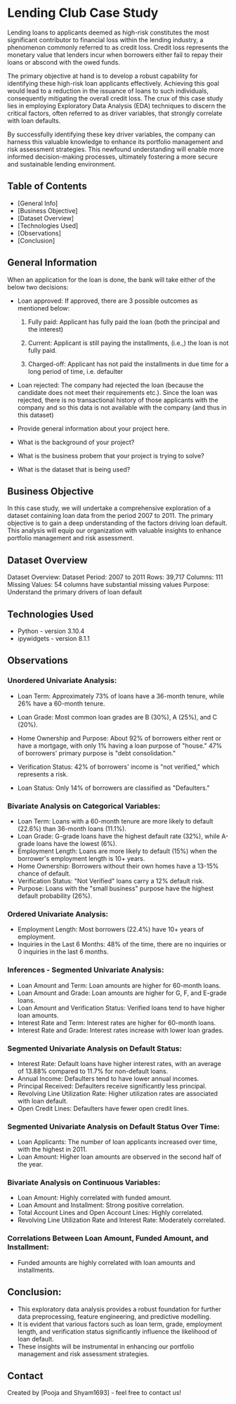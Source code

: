 # Lending Club Case Study

Lending loans to applicants deemed as high-risk constitutes the most significant contributor to financial loss within the lending industry, a phenomenon commonly referred to as credit loss. Credit loss represents the monetary value that lenders incur when borrowers either fail to repay their loans or abscond with the owed funds.

The primary objective at hand is to develop a robust capability for identifying these high-risk loan applicants effectively. Achieving this goal would lead to a reduction in the issuance of loans to such individuals, consequently mitigating the overall credit loss. The crux of this case study lies in employing Exploratory Data Analysis (EDA) techniques to discern the critical factors, often referred to as driver variables, that strongly correlate with loan defaults.

By successfully identifying these key driver variables, the company can harness this valuable knowledge to enhance its portfolio management and risk assessment strategies. This newfound understanding will enable more informed decision-making processes, ultimately fostering a more secure and sustainable lending environment.


## Table of Contents
* [General Info]
* [Business Objective]
* [Dataset Overview]
* [Technologies Used]
* [Observations]
* [Conclusion]


## General Information

When an application for the loan is done, the bank will take either of the below two decisions:

- Loan approved: If approved, there are 3 possible outcomes as mentioned below:

    1. Fully paid: Applicant has fully paid the loan (both the principal and the interest)

    2. Current: Applicant is still paying the installments, (i.e.,) the loan is not fully paid.

    3. Charged-off: Applicant has not paid the installments in due time for a long period of time, i.e. defaulter

- Loan rejected: The company had rejected the loan (because the candidate does not meet their requirements etc.). Since the loan was rejected, there is no transactional history of those applicants with the company and so this data is not available with the company (and thus in this dataset)
- Provide general information about your project here.
- What is the background of your project?
- What is the business probem that your project is trying to solve?
- What is the dataset that is being used?


## Business Objective

In this case study, we will undertake a comprehensive exploration of a dataset containing loan data from the period 2007 to 2011. The primary objective is to gain a deep understanding of the factors driving loan default. This analysis will equip our organization with valuable insights to enhance portfolio management and risk assessment.


## Dataset Overview

Dataset Overview:
Dataset Period: 2007 to 2011
Rows: 39,717
Columns: 111
Missing Values: 54 columns have substantial missing values
Purpose: Understand the primary drivers of loan default


## Technologies Used
- Python - version 3.10.4
- ipywidgets - version 8.1.1


## Observations

### Unordered Univariate Analysis:

-	Loan Term: Approximately 73% of loans have a 36-month tenure, while 26% have a 60-month tenure.

-	Loan Grade: Most common loan grades are B (30%), A (25%), and C (20%).

-	Home Ownership and Purpose: About 92% of borrowers either rent or have a mortgage, with only 1% having a loan purpose of "house." 47% of borrowers' primary purpose is "debt consolidation."

-	Verification Status: 42% of borrowers' income is "not verified," which represents a risk.

-	Loan Status: Only 14% of borrowers are classified as "Defaulters."

### Bivariate Analysis on Categorical Variables:

-	Loan Term: Loans with a 60-month tenure are more likely to default (22.6%) than 36-month loans (11.1%).
-	Loan Grade: G-grade loans have the highest default rate (32%), while A-grade loans have the lowest (6%).
-	Employment Length: Loans are more likely to default (15%) when the borrower's employment length is 10+ years.
-	Home Ownership: Borrowers without their own homes have a 13-15% chance of default.
-	Verification Status: "Not Verified" loans carry a 12% default risk.
-	Purpose: Loans with the "small business" purpose have the highest default probability (26%).

### Ordered Univariate Analysis:

-	Employment Length: Most borrowers (22.4%) have 10+ years of employment.
-	Inquiries in the Last 6 Months: 48% of the time, there are no inquiries or 0 inquiries in the last 6 months.

###	Inferences - Segmented Univariate Analysis:

-	Loan Amount and Term: Loan amounts are higher for 60-month loans.
-	Loan Amount and Grade: Loan amounts are higher for G, F, and E-grade loans.
-	Loan Amount and Verification Status: Verified loans tend to have higher loan amounts.
-	Interest Rate and Term: Interest rates are higher for 60-month loans.
-	Interest Rate and Grade: Interest rates increase with lower loan grades.

### Segmented Univariate Analysis on Default Status:

-	Interest Rate: Default loans have higher interest rates, with an average of 13.88% compared to 11.7% for non-default loans.
-	Annual Income: Defaulters tend to have lower annual incomes.
-	Principal Received: Defaulters receive significantly less principal.
-	Revolving Line Utilization Rate: Higher utilization rates are associated with loan default.
-	Open Credit Lines: Defaulters have fewer open credit lines.

### Segmented Univariate Analysis on Default Status Over Time:

-	Loan Applicants: The number of loan applicants increased over time, with the highest in 2011.
-	Loan Amount: Higher loan amounts are observed in the second half of the year.

### Bivariate Analysis on Continuous Variables:

-	Loan Amount: Highly correlated with funded amount.
-	Loan Amount and Installment: Strong positive correlation.
-	Total Account Lines and Open Account Lines: Highly correlated.
-	Revolving Line Utilization Rate and Interest Rate: Moderately correlated.

### Correlations Between Loan Amount, Funded Amount, and Installment:

-	Funded amounts are highly correlated with loan amounts and installments.

## Conclusion:

- This exploratory data analysis provides a robust foundation for further data preprocessing, feature engineering, and predictive modelling. 
- It is evident that various factors such as loan term, grade, employment length, and verification status significantly influence the likelihood of loan default. 
- These insights will be instrumental in enhancing our portfolio management and risk assessment strategies.





## Contact
Created by [Pooja and Shyam1693] - feel free to contact us!